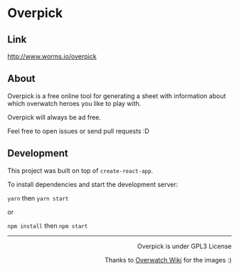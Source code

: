 # Overpick

## Link
http://www.worms.io/overpick

## About
Overpick is a free online tool for generating a sheet with information
about which overwatch heroes you like to play with.

Overpick will always be ad free.

Feel free to open issues or send pull requests :D

## Development

This project was built on top of `create-react-app`.

To install dependencies and start the development server:

`yarn` then `yarn start`

or

`npm install` then `npm start`

-----------------------

<p align="right">
  Overpick is under GPL3 License
</p>
<p align="right">
  Thanks to <a href="http://overwatch.wikia.com/wiki/Overwatch_Wiki" >Overwatch Wiki</a> for the images :)
</p>
